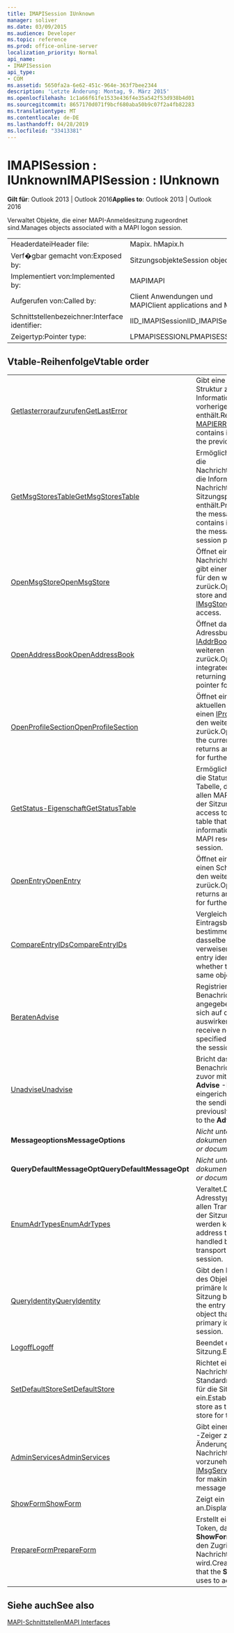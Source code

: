 ```yaml
---
title: IMAPISession IUnknown
manager: soliver
ms.date: 03/09/2015
ms.audience: Developer
ms.topic: reference
ms.prod: office-online-server
localization_priority: Normal
api_name:
- IMAPISession
api_type:
- COM
ms.assetid: 5650fa2a-6e62-451c-964e-363f7bee2344
description: 'Letzte Änderung: Montag, 9. März 2015'
ms.openlocfilehash: 1c1a66f61fe1533e436f4e35a542f53d938b4d01
ms.sourcegitcommit: 8657170d071f9bcf680aba50b9c07f2a4fb82283
ms.translationtype: MT
ms.contentlocale: de-DE
ms.lasthandoff: 04/28/2019
ms.locfileid: "33413381"
---
```

# <a name="imapisession--iunknown"></a><span data-ttu-id="06dfd-103">IMAPISession : IUnknown</span><span class="sxs-lookup"><span data-stu-id="06dfd-103">IMAPISession : IUnknown</span></span>

  
  
<span data-ttu-id="06dfd-104">**Gilt für**: Outlook 2013 | Outlook 2016</span><span class="sxs-lookup"><span data-stu-id="06dfd-104">**Applies to**: Outlook 2013 | Outlook 2016</span></span> 
  
<span data-ttu-id="06dfd-105">Verwaltet Objekte, die einer MAPI-Anmeldesitzung zugeordnet sind.</span><span class="sxs-lookup"><span data-stu-id="06dfd-105">Manages objects associated with a MAPI logon session.</span></span>
  
|||
|:-----|:-----|
|<span data-ttu-id="06dfd-106">Headerdatei</span><span class="sxs-lookup"><span data-stu-id="06dfd-106">Header file:</span></span>  <br/> |<span data-ttu-id="06dfd-107">Mapix. h</span><span class="sxs-lookup"><span data-stu-id="06dfd-107">Mapix.h</span></span>  <br/> |
|<span data-ttu-id="06dfd-108">Verf�gbar gemacht von:</span><span class="sxs-lookup"><span data-stu-id="06dfd-108">Exposed by:</span></span>  <br/> |<span data-ttu-id="06dfd-109">Sitzungsobjekte</span><span class="sxs-lookup"><span data-stu-id="06dfd-109">Session objects</span></span>  <br/> |
|<span data-ttu-id="06dfd-110">Implementiert von:</span><span class="sxs-lookup"><span data-stu-id="06dfd-110">Implemented by:</span></span>  <br/> |<span data-ttu-id="06dfd-111">MAPI</span><span class="sxs-lookup"><span data-stu-id="06dfd-111">MAPI</span></span>  <br/> |
|<span data-ttu-id="06dfd-112">Aufgerufen von:</span><span class="sxs-lookup"><span data-stu-id="06dfd-112">Called by:</span></span>  <br/> |<span data-ttu-id="06dfd-113">Client Anwendungen und MAPI</span><span class="sxs-lookup"><span data-stu-id="06dfd-113">Client applications and MAPI</span></span>  <br/> |
|<span data-ttu-id="06dfd-114">Schnittstellenbezeichner:</span><span class="sxs-lookup"><span data-stu-id="06dfd-114">Interface identifier:</span></span>  <br/> |<span data-ttu-id="06dfd-115">IID_IMAPISession</span><span class="sxs-lookup"><span data-stu-id="06dfd-115">IID_IMAPISession</span></span>  <br/> |
|<span data-ttu-id="06dfd-116">Zeigertyp:</span><span class="sxs-lookup"><span data-stu-id="06dfd-116">Pointer type:</span></span>  <br/> |<span data-ttu-id="06dfd-117">LPMAPISESSION</span><span class="sxs-lookup"><span data-stu-id="06dfd-117">LPMAPISESSION</span></span>  <br/> |
   
## <a name="vtable-order"></a><span data-ttu-id="06dfd-118">Vtable-Reihenfolge</span><span class="sxs-lookup"><span data-stu-id="06dfd-118">Vtable order</span></span>

|||
|:-----|:-----|
|[<span data-ttu-id="06dfd-119">Getlasterroraufzurufen</span><span class="sxs-lookup"><span data-stu-id="06dfd-119">GetLastError</span></span>](imapisession-getlasterror.md) <br/> |<span data-ttu-id="06dfd-120">Gibt eine [MAPIERROR](mapierror.md) -Struktur zurück, die Informationen zum vorherigen Sitzungsfehler enthält.</span><span class="sxs-lookup"><span data-stu-id="06dfd-120">Returns a [MAPIERROR](mapierror.md) structure that contains information about the previous session error.</span></span>  <br/> |
|[<span data-ttu-id="06dfd-121">GetMsgStoresTable</span><span class="sxs-lookup"><span data-stu-id="06dfd-121">GetMsgStoresTable</span></span>](imapisession-getmsgstorestable.md) <br/> |<span data-ttu-id="06dfd-122">Ermöglicht den Zugriff auf die Nachrichtenspeichertabelle, die Informationen zu allen Nachrichten speichern im Sitzungsprofil enthält.</span><span class="sxs-lookup"><span data-stu-id="06dfd-122">Provides access to the message store table that contains information about all the message stores in the session profile.</span></span>  <br/> |
|[<span data-ttu-id="06dfd-123">OpenMsgStore</span><span class="sxs-lookup"><span data-stu-id="06dfd-123">OpenMsgStore</span></span>](imapisession-openmsgstore.md) <br/> |<span data-ttu-id="06dfd-124">Öffnet einen Nachrichtenspeicher und gibt einen [IMsgStore](imsgstoreimapiprop.md) -Zeiger für den weiteren Zugriff zurück.</span><span class="sxs-lookup"><span data-stu-id="06dfd-124">Opens a message store and returns an [IMsgStore](imsgstoreimapiprop.md) pointer for further access.</span></span>  <br/> |
|[<span data-ttu-id="06dfd-125">OpenAddressBook</span><span class="sxs-lookup"><span data-stu-id="06dfd-125">OpenAddressBook</span></span>](imapisession-openaddressbook.md) <br/> |<span data-ttu-id="06dfd-126">Öffnet das integrierte MAPI-Adressbuch und gibt einen [IAddrBook](iaddrbookimapiprop.md) -Zeiger für den weiteren Zugriff zurück.</span><span class="sxs-lookup"><span data-stu-id="06dfd-126">Opens the MAPI integrated address book, returning an [IAddrBook](iaddrbookimapiprop.md) pointer for further access.</span></span>  <br/> |
|[<span data-ttu-id="06dfd-127">OpenProfileSection</span><span class="sxs-lookup"><span data-stu-id="06dfd-127">OpenProfileSection</span></span>](imapisession-openprofilesection.md) <br/> |<span data-ttu-id="06dfd-128">Öffnet einen Abschnitt des aktuellen Profils und gibt einen [IProfSect](iprofsectimapiprop.md) -Zeiger für den weiteren Zugriff zurück.</span><span class="sxs-lookup"><span data-stu-id="06dfd-128">Opens a section of the current profile and returns an [IProfSect](iprofsectimapiprop.md) pointer for further access.</span></span>  <br/> |
|[<span data-ttu-id="06dfd-129">GetStatus-Eigenschaft</span><span class="sxs-lookup"><span data-stu-id="06dfd-129">GetStatusTable</span></span>](imapisession-getstatustable.md) <br/> |<span data-ttu-id="06dfd-130">Ermöglicht den Zugriff auf die Statustabelle, eine Tabelle, die Informationen zu allen MAPI-Ressourcen in der Sitzung enthält.</span><span class="sxs-lookup"><span data-stu-id="06dfd-130">Provides access to the status table, a table that contains information about all the MAPI resources in the session.</span></span>  <br/> |
|[<span data-ttu-id="06dfd-131">OpenEntry</span><span class="sxs-lookup"><span data-stu-id="06dfd-131">OpenEntry</span></span>](imapisession-openentry.md) <br/> |<span data-ttu-id="06dfd-132">Öffnet ein Objekt und gibt einen Schnittstellenzeiger für den weiteren Zugriff zurück.</span><span class="sxs-lookup"><span data-stu-id="06dfd-132">Opens an object and returns an interface pointer for further access.</span></span>  <br/> |
|[<span data-ttu-id="06dfd-133">CompareEntryIDs</span><span class="sxs-lookup"><span data-stu-id="06dfd-133">CompareEntryIDs</span></span>](imapisession-compareentryids.md) <br/> |<span data-ttu-id="06dfd-134">Vergleicht zwei Eintragsbezeichner, um zu bestimmen, ob Sie auf dasselbe Objekt verweisen.</span><span class="sxs-lookup"><span data-stu-id="06dfd-134">Compares two entry identifiers to determine whether they refer to the same object.</span></span>  <br/> |
|[<span data-ttu-id="06dfd-135">Beraten</span><span class="sxs-lookup"><span data-stu-id="06dfd-135">Advise</span></span>](imapisession-advise.md) <br/> |<span data-ttu-id="06dfd-136">Registriert die Benachrichtigung über die angegebenen Ereignisse, die sich auf die Sitzung auswirken.</span><span class="sxs-lookup"><span data-stu-id="06dfd-136">Registers to receive notification of specified events that affect the session.</span></span>  <br/> |
|[<span data-ttu-id="06dfd-137">Unadvise</span><span class="sxs-lookup"><span data-stu-id="06dfd-137">Unadvise</span></span>](imapisession-unadvise.md) <br/> |<span data-ttu-id="06dfd-138">Bricht das Senden von Benachrichtigungen ab, die zuvor mit einem Aufruf der **Advise** -Methode eingerichtet wurden.</span><span class="sxs-lookup"><span data-stu-id="06dfd-138">Cancels the sending of notifications previously set up with a call to the **Advise** method.</span></span>  <br/> |
|<span data-ttu-id="06dfd-139">**Messageoptions**</span><span class="sxs-lookup"><span data-stu-id="06dfd-139">**MessageOptions**</span></span> <br/> | <span data-ttu-id="06dfd-140">*Nicht unterstützt oder dokumentiert.*</span><span class="sxs-lookup"><span data-stu-id="06dfd-140">*Not supported or documented.*</span></span>  <br/> |
|<span data-ttu-id="06dfd-141">**QueryDefaultMessageOpt**</span><span class="sxs-lookup"><span data-stu-id="06dfd-141">**QueryDefaultMessageOpt**</span></span> <br/> | <span data-ttu-id="06dfd-142">*Nicht unterstützt oder dokumentiert.*</span><span class="sxs-lookup"><span data-stu-id="06dfd-142">*Not supported or documented.*</span></span>  <br/> |
|[<span data-ttu-id="06dfd-143">EnumAdrTypes</span><span class="sxs-lookup"><span data-stu-id="06dfd-143">EnumAdrTypes</span></span>](imapisession-enumadrtypes.md) <br/> |<span data-ttu-id="06dfd-144">Veraltet.</span><span class="sxs-lookup"><span data-stu-id="06dfd-144">Deprecated.</span></span> <span data-ttu-id="06dfd-145">Gibt die Adresstypen zurück, die von allen Transportanbietern in der Sitzung verarbeitet werden können.</span><span class="sxs-lookup"><span data-stu-id="06dfd-145">Returns the address types that can be handled by all of the transport providers in the session.</span></span>  <br/> |
|[<span data-ttu-id="06dfd-146">QueryIdentity</span><span class="sxs-lookup"><span data-stu-id="06dfd-146">QueryIdentity</span></span>](imapisession-queryidentity.md) <br/> |<span data-ttu-id="06dfd-147">Gibt den Eintragsbezeichner des Objekts zurück, das die primäre Identität für die Sitzung bereitstellt.</span><span class="sxs-lookup"><span data-stu-id="06dfd-147">Returns the entry identifier of the object that provides the primary identity for the session.</span></span>  <br/> |
|[<span data-ttu-id="06dfd-148">Logoff</span><span class="sxs-lookup"><span data-stu-id="06dfd-148">Logoff</span></span>](imapisession-logoff.md) <br/> |<span data-ttu-id="06dfd-149">Beendet eine MAPI-Sitzung.</span><span class="sxs-lookup"><span data-stu-id="06dfd-149">Ends a MAPI session.</span></span>  <br/> |
|[<span data-ttu-id="06dfd-150">SetDefaultStore</span><span class="sxs-lookup"><span data-stu-id="06dfd-150">SetDefaultStore</span></span>](imapisession-setdefaultstore.md) <br/> |<span data-ttu-id="06dfd-151">Richtet einen Nachrichtenspeicher als Standardnachrichtenspeicher für die Sitzung ein.</span><span class="sxs-lookup"><span data-stu-id="06dfd-151">Establishes a message store as the default message store for the session.</span></span>  <br/> |
|[<span data-ttu-id="06dfd-152">AdminServices</span><span class="sxs-lookup"><span data-stu-id="06dfd-152">AdminServices</span></span>](imapisession-adminservices.md) <br/> |<span data-ttu-id="06dfd-153">Gibt einen [IMsgServiceAdmin](imsgserviceadminiunknown.md) -Zeiger zurück, um Änderungen an den Nachrichtendiensten vorzunehmen.</span><span class="sxs-lookup"><span data-stu-id="06dfd-153">Returns an [IMsgServiceAdmin](imsgserviceadminiunknown.md) pointer for making changes to message services.</span></span>  <br/> |
|[<span data-ttu-id="06dfd-154">ShowForm</span><span class="sxs-lookup"><span data-stu-id="06dfd-154">ShowForm</span></span>](imapisession-showform.md) <br/> |<span data-ttu-id="06dfd-155">Zeigt ein Formular an.</span><span class="sxs-lookup"><span data-stu-id="06dfd-155">Displays a form.</span></span>  <br/> |
|[<span data-ttu-id="06dfd-156">PrepareForm</span><span class="sxs-lookup"><span data-stu-id="06dfd-156">PrepareForm</span></span>](imapisession-prepareform.md) <br/> |<span data-ttu-id="06dfd-157">Erstellt ein numerisches Token, das von der **ShowForm** -Methode für den Zugriff auf eine Nachricht verwendet wird.</span><span class="sxs-lookup"><span data-stu-id="06dfd-157">Creates a numeric token that the **ShowForm** method uses to access a message.</span></span>  <br/> |
   
## <a name="see-also"></a><span data-ttu-id="06dfd-158">Siehe auch</span><span class="sxs-lookup"><span data-stu-id="06dfd-158">See also</span></span>



[<span data-ttu-id="06dfd-159">MAPI-Schnittstellen</span><span class="sxs-lookup"><span data-stu-id="06dfd-159">MAPI Interfaces</span></span>](mapi-interfaces.md)


